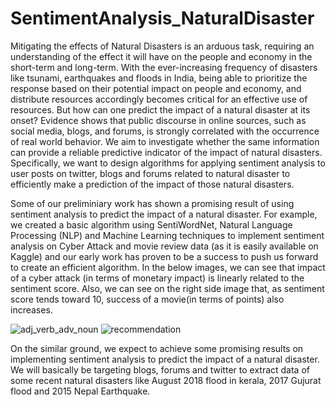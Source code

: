 # SentimentAnalysis_NaturalDisaster
Mitigating the effects of Natural Disasters is an arduous task, requiring an understanding of the effect it will have on the people and economy in the short-term and long-term. With the ever-increasing frequency of disasters like tsunami, earthquakes and floods in India, being able to prioritize the response based on their potential impact on people and economy, and distribute resources accordingly becomes critical for an effective use of resources. But how can one predict the impact of a natural disaster at its onset? Evidence shows that public discourse in online sources, such as social media, blogs, and forums, is strongly correlated with the occurrence of real world behavior. We aim to investigate whether the same information can provide a reliable predictive indicator of the impact of natural disasters. Specifically, we want to design algorithms for applying sentiment analysis to user posts on twitter, blogs and forums related to natural disaster to efficiently make a prediction of the impact of those natural disasters.

Some of our preliminiary work has shown a promising result of using sentiment analysis to predict the impact of a natural disaster. For example, we created a basic algorithm using SentiWordNet, Natural Language Processing (NLP) and Machine Learning techniques to implement sentiment analysis on Cyber Attack and movie review data (as it is easily available on Kaggle) and our early work has proven to be a success to push us forward to create an efficient algorithm. In the below images, we can see that impact of a cyber attack (in terms of monetary impact) is linearly related to the sentiment score. Also, we can see on the right side image that, as sentiment score tends toward 10, success of a movie(in terms of points) also increases.


![adj_verb_adv_noun](https://user-images.githubusercontent.com/14362968/46847887-65ecaa00-ce04-11e8-9a6e-d6b9279d0105.png)
![recommendation](https://user-images.githubusercontent.com/14362968/46847889-66854080-ce04-11e8-8840-beb5e345697e.png)


On the similar ground, we expect to achieve some promising results on implementing sentiment analysis to predict the impact of a natural disaster. We will basically be targeting blogs, forums and twitter to extract data of some recent natural disasters like August 2018 flood in kerala, 2017 Gujurat flood and 2015 Nepal Earthquake.
